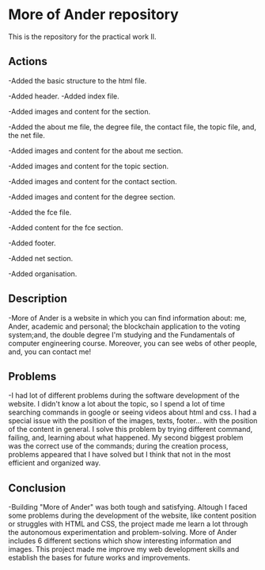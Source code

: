 # More of Ander repository

This is the repository for the practical work II.

## Actions

-Added the basic structure to the html file.

-Added header.
-Added  index file.

-Added images and content for the section.

-Added the about me file, the degree file, the contact file, the topic file, and, the net file.

-Added images and content for the about me section.

-Added images and content for the topic section.

-Added images and content for the contact section.

-Added images and content for the degree section.

-Added the fce file.

-Added content for the fce section.

-Added footer.

-Added net section.

-Added organisation.


## Description
-More of Ander is a website in which you can find information about: me, Ander, academic and personal; the blockchain application to the voting system;and, the double degree I'm studying and the Fundamentals of computer engineering course. Moreover, you can see webs of other people, and, you can contact me!

## Problems
-I had lot of different problems during the software development of the website. I didn't know a lot about the topic, so I spend a lot of time searching commands in google or seeing videos about html and css. I had a special issue with the position of the images, texts, footer... with the position of the content in general. I solve this problem by trying different command, failing, and, learning about what happened. My second biggest problem was the correct use of the commands; during the creation process, problems appeared that I have solved but I think that not in the most efficient and organized way.

## Conclusion
-Building "More of Ander" was both tough and satisfying. Altough I faced some problems during the development of the website, like content position or struggles with HTML and CSS, the project made me learn a lot through the autonomous experimentation and problem-solving. More of Ander includes 6 different sections which show interesting information and images. This project made me improve my web development skills and establish the bases for future works and improvements.